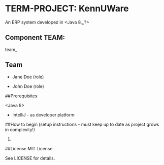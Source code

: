 # TERM-PROJECT: KennUWare

An ERP system developed in <Java 8,,,?> 

##  Component TEAM:  
team_


## Team

- Jane Doe (role)

- John Doe (role)


##Prerequisites

<Java 8>

- IntelliJ - as developer platform


##How to begin (setup instructions - must keep up to date as project grows in complexity!)

1. 



##License
MIT License

See LICENSE for details.
